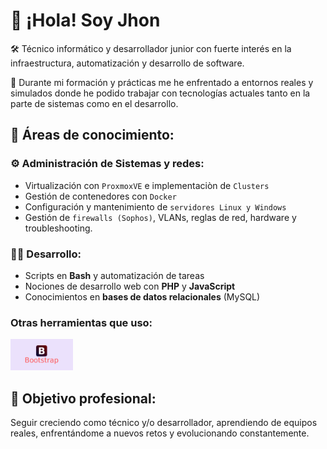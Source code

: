 # 👋 ¡Hola! Soy Jhon

🛠️ Técnico informático y desarrollador junior con fuerte interés en la infraestructura, automatización y desarrollo de software.

📌 Durante mi formación y prácticas me he enfrentado a entornos reales y simulados donde he podido trabajar con tecnologías actuales tanto en la parte de sistemas como en el desarrollo.

## 🔧 Áreas de conocimiento:

### ⚙️ Administración de Sistemas y redes:
- Virtualización con `ProxmoxVE` e implementaciòn de `Clusters`
- Gestión de contenedores con `Docker`
- Configuración y mantenimiento de `servidores Linux y Windows`
- Gestión de `firewalls (Sophos)`, VLANs, reglas de red, hardware y troubleshooting.

### 👨‍💻 Desarrollo:
- Scripts en **Bash** y automatización de tareas
- Nociones de desarrollo web con **PHP** y **JavaScript**
- Conocimientos en **bases de datos relacionales** (MySQL)

### Otras herramientas que uso:
<img src="imgs/bootstrap.png" width=100>

## 🚀 Objetivo profesional:
Seguir creciendo como técnico y/o desarrollador, aprendiendo de equipos reales, enfrentándome a nuevos retos y evolucionando constantemente.

